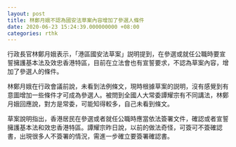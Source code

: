 ```yaml
---
layout: post
title: 林鄭月娥不認為國安法草案內容增加了參選人條件
date: 2020-06-23 15:24:39.000000000 +08:00
categories: rthk
---
```


行政長官林鄭月娥表示，「港區國安法草案」説明提到，在參選或就任公職時要宣誓擁護基本法及效忠香港特區，目前在立法會也有宣誓要求，不認為草案內容，增加了參選人的條件。

林鄭月娥在行政會議前說，未看到法例條文，現時根據草案的説明，沒有感覺到有意圖增加一些條件才可成為參選人。被問到全國人大常委譚耀宗有不同講法，林鄭月娥回應說，對方是常委，可能知得較多，自己未看到條文。

草案說明指出，香港居民在參選或者就任公職時應當依法簽署文件，確認或者宣誓擁護基本法和效忠香港特區。譚耀宗昨日說，以前的做法奇怪，可簽可不簽確認書，出現很多人不簽署的情況，需進一步確立要簽署確認書。
